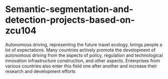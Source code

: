 # Semantic-segmentation-and-detection-projects-based-on-zcu104
Autonomous driving, representing the future travel ecology, brings people a lot of expectations. Many countries actively promote the development of autonomous driving from the aspects of policy, regulation and technological innovation infrastructure construction, and other aspects. Enterprises from various countries also enter this field one after another and increase their research and development efforts
